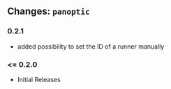 ## Changes: `panoptic`

### 0.2.1

- added possibility to set the ID of a runner manually

### <= 0.2.0

- Initial Releases
